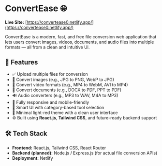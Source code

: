 # ConvertEase 🌐

**Live Site:** [https://convertease0.netlify.app/](https://convertease0.netlify.app/)

ConvertEase is a modern, fast, and free file conversion web application that lets users convert images, videos, documents, and audio files into multiple formats — all from a clean and intuitive UI.

## 🚀 Features

- ✅ Upload multiple files for conversion  
- 🔄 Convert images (e.g., JPG to PNG, WebP to JPG)  
- 🎥 Convert video formats (e.g., MP4 to WebM, AVI to MP4)  
- 📄 Convert documents (e.g., DOCX to PDF, PPT to PDF)  
- 🔊 Audio converters (e.g., MP3 to WAV, M4A to MP3)  
- 📱 Fully responsive and mobile-friendly  
- 🧠 Smart UI with category-based tool selection  
- 🎨 Minimal light-red theme with a clean user interface  
- ⚙️ Built using **React.js**, **Tailwind CSS**, and future-ready backend support

## 🛠️ Tech Stack

- **Frontend:** React.js, Tailwind CSS, React Router  
- **Backend (planned):** Node.js / Express.js (for actual file conversion APIs)  
- **Deployment:** Netlify
